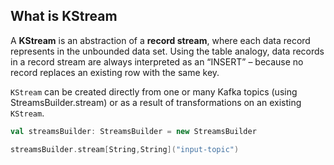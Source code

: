 ## What is KStream
A **KStream** is an abstraction of a **record stream**, where each data record represents in the unbounded data set. Using the table analogy, data records in a record stream are always interpreted as an “INSERT” – because no record replaces an existing row with the same key.

`KStream` can be created directly from one or many Kafka topics (using StreamsBuilder.stream) or as a result of transformations on an existing `KStream`.

```scala
val streamsBuilder: StreamsBuilder = new StreamsBuilder

streamsBuilder.stream[String,String]("input-topic")
```
<!--stackedit_data:
eyJoaXN0b3J5IjpbLTg4OTczODc3NCwxMTgxMzE2NDEsLTE5Mj
cyNTc4NzAsMTYxMTEwNDEwNSwtMTE0MzE3NjA2NiwxNzUyMzMw
OTU1LC0xMzQ4NDg0ODQ5LC0xOTIyMDEwOTE0LDQ5MDg2MDY1Ni
w3NjE5MzgxNzIsLTYyNjQ2MDAwNCwxMzAxMzIyNDQyLC0xNjky
NzY3NzAsLTg1Mjg2MTc0NywxMzIyNjIxMzMwLDEzNjA0MzQyNS
wxMDE1ODEzNTM0LDIwNTY3MDYxMDUsMTk2NjgxMzU3OCwtNjA5
MDc0MjU4XX0=
-->